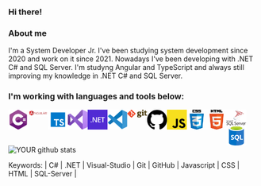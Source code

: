 ### Hi there!

### About me
I'm a System Developer Jr.
I've been studying system development since 2020 and work on it since 2021.
Nowadays I've been developing with .NET C# and SQL Server.
I'm studyng Angular and TypeScript and always still improving my knowledge in .NET C# and SQL Server.
<br />
### I'm working with languages and tools below:

<img align="left" alt="C#" width="40px" src="https://github.com/josejuarezjunior/josejuarezjunior/blob/main/logos/csharp2.svg" />
<img align="left" alt="Angular" width="40px" src="https://github.com/josejuarezjunior/josejuarezjunior/blob/main/logos/angular.png" />
<img align="left" alt="TypeScript" width="40px" src="https://github.com/josejuarezjunior/josejuarezjunior/blob/main/logos/typescript.png" />
<img align="left" alt="Visual Studio" width="40px" src="https://github.com/josejuarezjunior/josejuarezjunior/blob/main/logos/visual-studio.svg" />
<img align="left" alt="Visual Studio Code" width="40px" src="https://github.com/josejuarezjunior/josejuarezjunior/blob/main/logos/dotnet.svg" />
<img align="left" alt="C#" width="40px" src="https://github.com/josejuarezjunior/josejuarezjunior/blob/main/logos/visual-studio-code.svg" />
<img align="left" alt="Git" width="40px" src="https://github.com/josejuarezjunior/josejuarezjunior/blob/main/logos/git.svg" />
<img align="left" alt="Git Hub" width="40px" src="https://github.com/josejuarezjunior/josejuarezjunior/blob/main/logos/github.svg" />
<img align="left" alt="Javascript" width="40px" src="https://github.com/josejuarezjunior/josejuarezjunior/blob/main/logos/javascript.svg" />
<img align="left" alt="CSS" width="40px" src="https://github.com/josejuarezjunior/josejuarezjunior/blob/main/logos/css.png" />
<img align="left" alt="HTML" width="40px" src="https://github.com/josejuarezjunior/josejuarezjunior/blob/main/logos/html.png" />
<img align="left" alt="SQL Server" width="40px" src="https://github.com/josejuarezjunior/josejuarezjunior/blob/main/logos/sql-server.svg" />
<img align="left" alt="SQL" width="40px" src="https://github.com/josejuarezjunior/josejuarezjunior/blob/main/logos/sql.png" />

<br />
<br />

![YOUR github stats](https://github-readme-stats.vercel.app/api?username=josejuarezjunior)


Keywords: | C# | .NET | Visual-Studio | Git | GitHub | Javascript | CSS | HTML | SQL-Server |
